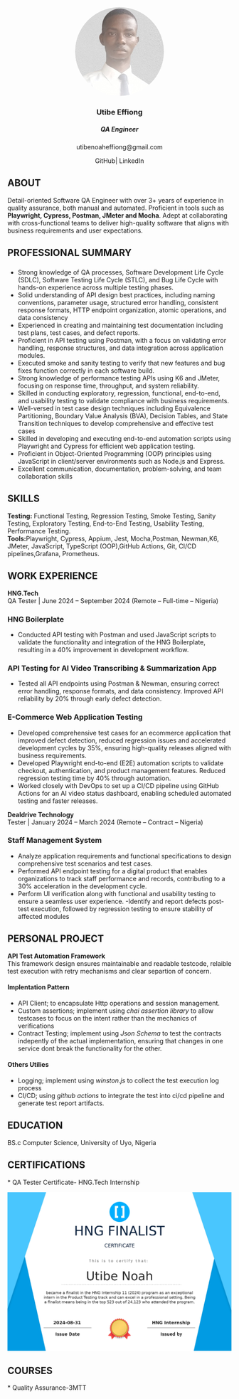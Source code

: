 


<p align="center">
  <a href="">
    <img src="https://github.com/utibenoah/QA_portfolio/blob/main/huy-removebg-preview-modified.png" 
         alt="Clickable Image" 
         width="200" 
         height="200" 
         style="border-radius:50%;" />
  </a>

</p>


 <h3 align="center"> Utibe Effiong</h3>
<h5 align="center">QA Engineer</h5>
<p align="center">utibenoaheffiong@gmail.com</p>
<p align="center">GitHub| LinkedIn</p>



<h2>
  ABOUT
</h2>

Detail-oriented Software QA Engineer with over 3+ years of experience in quality assurance, both manual and automated. Proficient in tools such as <b>Playwright, Cypress, Postman, JMeter and Mocha</b>. Adept at collaborating with cross-functional teams to deliver high-quality software that aligns with business requirements and user expectations.




<h2>PROFESSIONAL SUMMARY</h2>

### 
- Strong knowledge of QA processes, Software Development Life Cycle (SDLC), Software Testing Life Cycle (STLC), and Bug Life Cycle with hands-on experience across multiple testing phases.
- Solid understanding of API design best practices, including naming conventions, parameter usage, structured error handling, consistent response formats, HTTP endpoint organization, atomic operations, and data consistency
- Experienced in creating and maintaining test documentation including test plans, test cases, and defect reports.
- Proficient in API testing using Postman, with a focus on validating error handling, response structures, and data integration across application modules.
- Executed smoke and sanity testing to verify that new features and bug fixes function correctly in each software build.
- Strong knowledge of  performance testing APIs using K6 and JMeter, focusing on response time, throughput, and system reliability.
- Skilled in conducting exploratory, regression, functional, end-to-end, and usability testing to validate compliance with business requirements.
- Well-versed in test case design techniques including Equivalence Partitioning, Boundary Value Analysis (BVA), Decision Tables, and State Transition techniques to develop comprehensive and effective test cases
- Skilled in developing and executing end-to-end automation scripts using Playwright and Cypress for efficient web application testing.
- Proficient in Object-Oriented Programming (OOP) principles using JavaScript in client/server environments such as Node.js and Express.
- Excellent communication, documentation, problem-solving, and team collaboration skills




<h2>
  SKILLS
</h2>
  <b>Testing:</b> Functional Testing, Regression Testing, Smoke Testing, Sanity Testing, Exploratory Testing, End-to-End Testing, Usability Testing, Performance Testing.<br>
  <b>Tools:</b>Playwright, Cypress, Appium, Jest, Mocha,Postman, Newman,K6, JMeter, JavaScript, TypeScript (OOP),GitHub Actions, Git, CI/CD pipelines,Grafana, Prometheus.




<h2>WORK EXPERIENCE</h2>

<b>HNG.Tech</b><br>
QA Tester | June 2024 – September 2024 (Remote – Full-time – Nigeria)
### HNG Boilerplate
- Conducted API testing with Postman and used JavaScript scripts to validate the functionality and integration of the HNG Boilerplate, resulting in a 40% improvement in development workflow.
### API Testing for AI Video Transcribing & Summarization App
- Tested all API endpoints using Postman & Newman, ensuring correct error handling, response formats, and data consistency. Improved API reliability by 20% through early defect detection.
### E-Commerce Web Application Testing
- Developed comprehensive test cases for an ecommerce application that improved defect detection, reduced regression issues and accelerated development cycles by 35%, ensuring high-quality releases aligned with business requirements.
- Developed Playwright  end-to-end (E2E) automation scripts to validate checkout, authentication, and product management features. Reduced regression testing time by 40% through automation.
- Worked closely with DevOps to set up a CI/CD pipeline using GitHub Actions for an AI video status dashboard, enabling scheduled automated testing and faster releases.


<b>Dealdrive Technology</b><br>
Tester | January 2024 – March 2024 (Remote – Contract – Nigeria)

### Staff Management System
- Analyze application requirements and functional specifications to design comprehensive test scenarios and test cases.
- Performed API endpoint testing for a digital product that enables organizations to track staff performance and records, contributing to a 30% acceleration in the development cycle.
- Perform UI verification along with functional and usability testing to ensure a seamless user experience.
 -Identify and report defects post-test execution, followed by regression testing to ensure stability of affected modules






<h2>
  PERSONAL PROJECT
</h2>
    <b>API Test Automation Framework 
</b><br>
    This framework design ensures maintainable and readable testcode, relaible test execution with retry mechanisms and clear separtion of concern.
    
  #### Implentation Pattern
  - API Client; to encapsulate Http operations and session management.
  - Custom assertions; implement using *chai assertion library* to allow testcases to focus on the intent rather than the mechanics of verifications
  - Contract Testing; implement using *Json Schema* to test the contracts indepently of the actual implementation, ensuring that changes in one service dont break the functionality for the other.

  #### Others Utilies
  - Logging; implement using *winston.js* to collect the test execution log process
  - CI/CD; using *github actions* to integrate the test into ci/cd pipeline and generate test report artifacts.




<h2>
  EDUCATION
</h2>
 
 <div>
    BS.c Computer Science, University of Uyo, Nigeria 
  

 </div>

  

 <h2>
  CERTIFICATIONS
</h2>
   *   QA Tester Certificate- HNG.Tech Internship 
 
![QA Tester Certificate- HNG.Tech Internship](https://github.com/utibenoah/QA_portfolio/blob/main/HNG%20Internship%2011_Utibe%20Noah_certificate_page-0001.jpg)


  <h2>
  COURSES
</h2>
   *   Quality Assurance-3MTT

